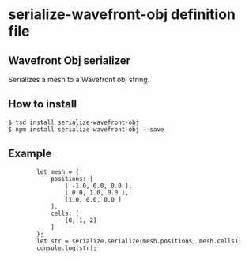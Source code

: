 # serialize-wavefront-obj definition file
## Wavefront Obj serializer
Serializes a mesh to a Wavefront obj string.
## How to install
```
$ tsd install serialize-wavefront-obj
$ npm install serialize-wavefront-obj --save
```
## Example
```
		let mesh = {
			positions: [
				[ -1.0, 0.0, 0.0 ],
				[ 0.0, 1.0, 0.0 ],
				[1.0, 0.0, 0.0 ]
			],
			cells: [
				[0, 1, 2]
			]
		};
		let str = serialize.serialize(mesh.positions, mesh.cells);
		console.log(str);
```
